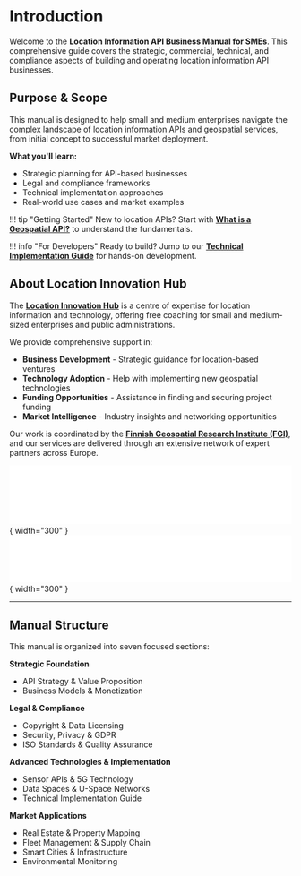 # Introduction

Welcome to the **Location Information API Business Manual for SMEs**. This comprehensive guide covers the strategic, commercial, technical, and compliance aspects of building and operating location information API businesses.

<div class="brand-section" markdown="1">

## Purpose & Scope

This manual is designed to help small and medium enterprises navigate the complex landscape of location information APIs and geospatial services, from initial concept to successful market deployment.

**What you'll learn:**

- Strategic planning for API-based businesses
- Legal and compliance frameworks  
- Technical implementation approaches
- Real-world use cases and market examples

</div>

!!! tip "Getting Started"
    New to location APIs? Start with [**What is a Geospatial API?**](strategy/what-is-api.md) to understand the fundamentals.

!!! info "For Developers"
    Ready to build? Jump to our [**Technical Implementation Guide**](build/step-by-step.md) for hands-on development.

## About Location Innovation Hub

The [**Location Innovation Hub**](https://locationinnovationhub.eu) is a centre of expertise for location information and technology, offering free coaching for small and medium-sized enterprises and public administrations.

We provide comprehensive support in:

- **Business Development** - Strategic guidance for location-based ventures
- **Technology Adoption** - Help with implementing new geospatial technologies  
- **Funding Opportunities** - Assistance in finding and securing project funding
- **Market Intelligence** - Industry insights and networking opportunities

Our work is coordinated by the [**Finnish Geospatial Research Institute (FGI)**](https://www.maanmittauslaitos.fi/en/research), and our services are delivered through an extensive network of expert partners across Europe.

![Co-funded by the European Union](assets/images/co_funded_eu.png){ width="300" }
![European Digital Innovation Hub](assets/images/edih.png){ width="300" }

---

## Manual Structure

This manual is organized into seven focused sections:

**Strategic Foundation**
- API Strategy & Value Proposition
- Business Models & Monetization

**Legal & Compliance**
- Copyright & Data Licensing
- Security, Privacy & GDPR
- ISO Standards & Quality Assurance

**Advanced Technologies & Implementation**
- Sensor APIs & 5G Technology
- Data Spaces & U-Space Networks
- Technical Implementation Guide

**Market Applications**
- Real Estate & Property Mapping
- Fleet Management & Supply Chain
- Smart Cities & Infrastructure
- Environmental Monitoring
